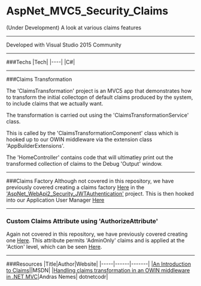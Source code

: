 # AspNet_MVC5_Security_Claims

(Under Development) A look at various claims features

---

Developed with Visual Studio 2015 Community

---

###Techs
|Tech|
|----|
|C#|

---

###Claims Transformation

The 'ClaimsTransformation' project is an MVC5 app that demonstrates how to transform the initial collectopn of default claims produced by the system, to include claims that we actually want.

The transformation is carried out using the 'ClaimsTransformationService' class.

This is called by the 'ClaimsTransformationComponent' class which is hooked up to our OWIN middleware via the extension class 'AppBuilderExtensions'.

The 'HomeController' contains code that will ultimatley print out the transformed collection of claims to the Debug 'Output' window.

---

###Claims Factory
Although not covered in this repository, we have previously covered creating a claims factory [Here](https://github.com/Apollo013/AspNet_WebApi2_Security_JWTAuthentication/blob/master/WebApi2_Owin_OAuthAccessTokensAndClaims.AuthServer/Identity/Claims/ApplicationClaimsFactory.cs) in the ['AspNet_WebApi2_Security_JWTAuthentication'](https://github.com/Apollo013/AspNet_WebApi2_Security_JWTAuthentication) project. This is then hooked into our Application User Manager [Here](https://github.com/Apollo013/AspNet_WebApi2_Security_JWTAuthentication/blob/master/WebApi2_Owin_OAuthAccessTokensAndClaims.AuthServer/Identity/Managers/ApplicationUserManager.cs)

---

### Custom Claims Attribute using 'AuthorizeAttribute'

Again not covered in this repository, we have previously covered creating one [Here](https://github.com/Apollo013/AspNet_WebApi2_Security_JWTAuthentication/blob/master/WebApi2_Owin_OAuthAccessTokensAndClaims.AuthServer/Identity/Attributes/AdminOnlyAttribute.cs). This attribute permits 'AdminOnly' claims and is applied at the 'Action' level, which can be seen [Here](https://github.com/Apollo013/AspNet_WebApi2_Security_JWTAuthentication/blob/master/WebApi2_Owin_OAuthAccessTokensAndClaims.Core/Controllers/AccountsController.cs).

---

###Resources
|Title|Author|Website|
|-----|------|-------|
|[An Introduction to Claims](https://msdn.microsoft.com/en-us/library/ff359101.aspx)||MSDN|
|[Handling claims transformation in an OWIN middleware in .NET MVC](https://dotnetcodr.com/2015/10/19/handling-claims-transformation-in-an-owin-middleware-in-net-mvc-part-4/)|Andras Nemes| dotnetcodr|

